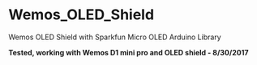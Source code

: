 # Wemos_OLED_Shield
Wemos OLED Shield with Sparkfun Micro OLED Arduino Library

**Tested, working with Wemos D1 mini pro and OLED shield - 8/30/2017**
